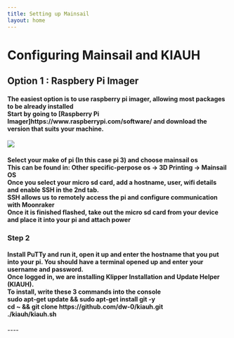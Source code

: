 ```yaml
---
title: Setting up Mainsail
layout: home
---
```



<h1>Configuring Mainsail and KIAUH</h1>

<h2>Option 1 : Raspbery Pi Imager</h2>
<h4>The easiest option is to use raspberry pi imager, allowing most packages to be already installed<br>
Start by going to [Raspberry Pi Imager]https://www.raspberrypi.com/software/ and download the version that suits your machine.</h4>
<image src="Images/rp_imager_ss1.png">
<h4>Select your make of pi (In this case pi 3) and choose mainsail os <br> This can be found in: Other specific-perpose os -> 3D Printing -> Mainsail OS
<br>Once you select your micro sd card, add a hostname, user, wifi details and enable SSH in the 2nd tab. <br>SSH allows us to remotely access the pi and configure communication with Moonraker
<br>Once it is finished flashed, take out the micro sd card from your device and place it into your pi and attach power</h4>

<h3>Step 2</h3>
<h4>Install PuTTy and run it, open it up and enter the hostname that you put into your pi. You should have a terminal opened up and enter your username and password.
<br>Once logged in, we are installing Klipper Installation and Update Helper (KIAUH).
<br>To install, write these 3 commands into the console
<br>sudo apt-get update && sudo apt-get install git -y
<br>cd ~ && git clone https://github.com/dw-0/kiauh.git
<br>./kiauh/kiauh.sh</h4>
----
